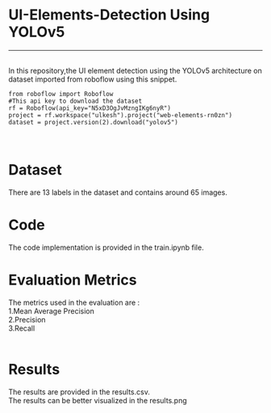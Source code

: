 # UI-Elements-Detection Using YOLOv5
---
<br>
In this repository,the UI element detection using the YOLOv5 architecture on dataset imported from roboflow using this snippet.<br>

```
from roboflow import Roboflow
#This api key to download the dataset
rf = Roboflow(api_key="N5xD3OgJvMzngIKg6nyR")
project = rf.workspace("ulkesh").project("web-elements-rn0zn")
dataset = project.version(2).download("yolov5")
```
<br>

# Dataset
There are 13 labels in the dataset and contains around 65 images.<br>

# Code <br>
The code implementation is provided in the train.ipynb file.
<br>
# Evaluation Metrics <br>
The metrics used in the evaluation are :<br>
1.Mean Average Precision<br>
2.Precision<br>
3.Recall<br>
<br>
# Results <br>
The results are provided in the results.csv.<br>
The results can be better visualized in the results.png<br>



